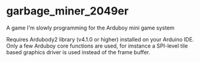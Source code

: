 # garbage_miner_2049er
A game I'm slowly programming for the Arduboy mini game system

Requires Ardubody2 library (v4.1.0 or higher) installed on your Arduino IDE. Only a few Arduboy core functions are used, for imstance a SPI-level tile based graphics driver is used instead of the frame buffer.
